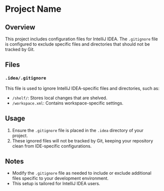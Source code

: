 # Project Name

## Overview

This project includes configuration files for IntelliJ IDEA. The `.gitignore` file is configured to exclude specific files and directories that should not be tracked by Git.

## Files

### `.idea/.gitignore`
This file is used to ignore IntelliJ IDEA-specific files and directories, such as:
- `/shelf/`: Stores local changes that are shelved.
- `/workspace.xml`: Contains workspace-specific settings.

## Usage

1. Ensure the `.gitignore` file is placed in the `.idea` directory of your project.
2. These ignored files will not be tracked by Git, keeping your repository clean from IDE-specific configurations.

## Notes

- Modify the `.gitignore` file as needed to include or exclude additional files specific to your development environment.
- This setup is tailored for IntelliJ IDEA users.